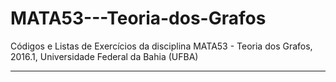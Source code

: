# MATA53---Teoria-dos-Grafos
Códigos e Listas de Exercícios da disciplina MATA53 - Teoria dos Grafos, 2016.1, Universidade Federal da Bahia (UFBA)

----
